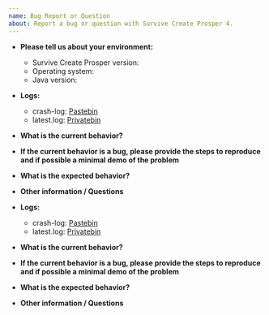 ```yaml
---
name: Bug Report or Question
about: Report a bug or question with Survive Create Prosper 4.
---
```


* **Please tell us about your environment:**

   - Survive Create Prosper version: <!-- e.g. 4.X.X  do NOT write "latest"! That helps nobody! -->
   - Operating system: <!-- e.g. Windows 10 Version 20H2  do NOT write "latest"! That helps nobody!  -->
   - Java version: <!-- e.g. Build 1.8.0_271-b09  do NOT write "latest"! That helps nobody!  -->
   
* **Logs:**

  - crash-log: [Pastebin](https://pastebin.com) <!-- Good for crash-logs. -->
  - latest.log: [Privatebin](https://privatebin.net) <!-- Good for latest.log if crash-logs don't provide enough information. -->

* **What is the current behavior?**

<!-- As detailed a description as possible. The better your description, the better the chance of a possible fix. -->

* **If the current behavior is a bug, please provide the steps to reproduce and if possible a minimal demo of the problem**

<!--
Step 1: Start
Step 2: Middle
Step 3: Whatever
Step 4: ???
Step 5: Profit!
-->

* **What is the expected behavior?**

<!-- What should be happening, but doesn't, because of a bug. -->

* **Other information / Questions** 
<!-- (e.g. detailed explanation, stacktraces, related issues, suggestions how to fix, links for us to have context, eg. stackoverflow, gitter, etc) -->

<!-- Anything else you deem relevant to the issue at hand but doesn't fit into the other categories. -->
   
* **Logs:**

  - crash-log: [Pastebin](https://pastebin.com) <!-- Good for crash-logs. -->
  - latest.log: [Privatebin](https://privatebin.net) <!-- Good for latest.log if crash-logs don't provide enough information. -->

* **What is the current behavior?**

<!-- As detailed a description as possible. The better your description, the better the chance of a possible fix. -->

* **If the current behavior is a bug, please provide the steps to reproduce and if possible a minimal demo of the problem**

<!--
Step 1: Start
Step 2: Middle
Step 3: Whatever
Step 4: ???
Step 5: Profit!
-->

* **What is the expected behavior?**

<!-- What should be happening, but doesn't, because of a bug. -->

* **Other information / Questions** 
<!-- (e.g. detailed explanation, stacktraces, related issues, suggestions how to fix, links for us to have context, eg. stackoverflow, gitter, etc) -->

<!-- Anything else you deem relevant to the issue at hand but doesn't fit into the other categories. -->
